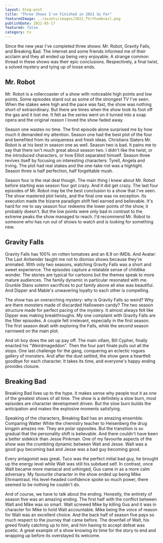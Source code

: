 ```yaml
---
layout: blog-post
title: "Three Shows I've Finished in 2021 So Far"
featuredImage: ../assets/images/2021_TV/thumbnail.png
publishDate: 2021-05-17
featured: false
category: tv
---
```


Since the new year I've completed three shows: Mr. Robot, Gravity Falls, and Breaking Bad. The internet and some friends informed me of their acclaim and they all ended up being very enjoyable. A strange common thread in these shows was their epic conclusions. Respectively, a final twist, a solved mystery and tying up of loose ends.

## Mr. Robot

Mr. Robot is a rollercoaster of a show with noticeable high points and low points. Some episodes stand out as some of the strongest TV I've seen. When the stakes were high and the pace was fast, the show was nothing short of extraordinary. But there are times when the show took its foot off the gas and it lost me. It felt as the series went on it turned into a soap opera and the original reason I loved the show faded away.

Season one wastes no time. The first episode alone surprised me by how much it demanded my attention. Season one had the best plot of the four and benefited from its uniqueness and fresh ideas. Christians Slaters Mr. Robot is at his best in season one as well. Season two is bad. It pains me to say that there isn't much great about season two. I didn't like the twist, or the introduced characters, or how Elliot separated himself. Season three revives itself by focusing on interesting characters: Tyrell, Angela and Irving. The plot had real stakes and the one-take riot was a highlight. Season three is half perfection, half forgettable mush.

Season four is the real deal though. The main thing I knew about Mr. Robot before starting was season four got crazy. And it did get crazy. The last four episodes of Mr. Robot may be the best conclusion to a show that I've seen. The show mastered plot twists, and the final one was no exception. Its execution made the bizarre paradigm shift feel earned and believable. It's hard for me to say season four redeems the lower points of the show, it probably doesn't. But the low points were only bad in contrast to the extreme peaks the show managed to reach. I'd recommend Mr. Robot to someone who has run out of shows to watch and is looking for something new.

## Gravity Falls

Gravity Falls has 100% on rotten tomatoes and an 8.9 on IMDb. And Avatar: The Last Airbender taught me not to dismiss shows because they're animated. With only two seasons, watching Gravity Falls was a short and sweet experience. The episodes capture a relatable sense of childlike wonder. The stories are typical for cartoons but the themes speak to more mature audiences. The family dynamic in particular resonated with me. Grunkle Stans solemn sacrifices to put family above all else was beautiful. And Dipper and Mable's unwavering loyalty to each other is compelling.

The show has an overarching mystery: why is Gravity Falls so weird? Why are there monsters made of discarded Halloween candy? The two season structure made for perfect pacing of the mystery. It almost always felt like Dipper was making breakthroughs. My one complaint with Gravity Falls are the filler episodes. A couple felt irrelevant, especially in the first season. The first season dealt with exploring the Falls, while the second season  narrowed on the main plot.

And oh boy does the set up pay off. The main villain, Bill Cypher, finally enacted his "Weirdmageddon". Then the four part finale pulls out all the stops. One last challenge for the gang, conquering an eclectic rogues gallery of monsters. And after the dust settled, the show gave a heartfelt goodbye for each character. It takes its time, and everyone's happy ending provides closure.

## Breaking Bad

Breaking Bad lives up to the hype. It makes sense why people tout it as one of the greatest shows of all time. The show is a definitely a slow burn, most episodes are character development driven. But the slow burn builds the anticipation and makes the explosive moments satisfying.

Speaking of the characters, Breaking Bad has an amazing ensemble. Comparing Walter White the chemistry teacher to Heisenberg the drug kingpin amazes me. They are polar opposites. But the transition is so gradual that the personality shift is believable.  And there couldn't have been a better sidekick than Jesse Pinkman. One of my favourite aspects of the show was the crumbling dynamic between Walt and Jesse. Walt was a good guy becoming bad and Jesse was a bad guy becoming good.

Every antagonist was great. Tuco was the perfect initial bad guy, he brought up the energy level while Walt was still his subdued self. In contrast, once Walt became more maniacal and unhinged, Gus came in as a more calm adversary. My favourite character in the show ended up being Mike Ehrmantraut. His level-headed confidence spoke so much power, there seemed to be nothing he couldn't do.

And of course, we have to talk about the ending. Honestly, the entirety of season five was an amazing ending. The first half with the conflict between Walt and Mike was so smart. Walt screwed Mike by killing Gus and it was in character for Mike to hold Walt accountable. Mike being the voice of reason for Walt was an excellent choice. And the back half of season five pays so much respect to the journey that came before. The downfall of Walt, his greed finally catching up to him, and him having to accept defeat was poetic. A great example of a show knowing its time for the story to end and wrapping up before its overstayed its welcome.




